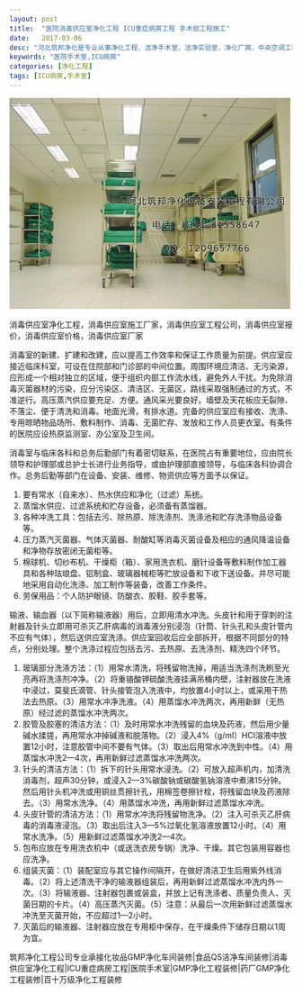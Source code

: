 ```yaml
---
layout: post
title:  "医院消毒供应室净化工程 ICU重症病房工程 手术部工程施工"
date:   2017-03-06
desc: "河北筑邦净化是专业从事净化工程、洁净手术室、洁净实验室、净化厂房、中央空调工程设计、建设和技术改造的企业。"
keywords: "医院手术室,ICU病房"
categories: [净化工程]
tags: [ICU病房,手术室]
---
```


![](/static/img/2017/03/0601.jpg)

消毒供应室净化工程，消毒供应室施工厂家，消毒供应室工程公司，消毒供应室报价，消毒供应室价格，消毒供应室厂家

消毒室的新建、扩建和改建，应以提高工作效率和保证工作质量为前提。供应室应接近临床科室，可设在住院部和门诊部的中间位置。周围环境应清洁、无污染源，应形成一个相对独立的区域，便于组织内部工作流水线，避免外人干扰。为免除消毒灭菌器材的污染，应分污染区、清洁区、无菌区，路线采取强制通过的方式，不准逆行。高压蒸汽供应要充足、方便。通风采光要良好。墙壁及天花板应无裂隙、不落尘、便于清洗和消毒。地面光滑，有排水道。完备的供应室应有接收、洗涤、专用晾晒物品场所、敷料制作、消毒、无菌贮存、发放和工作人员更衣室。有条件的医院应设热原监测室、办公室及卫生间。

消毒室与临床各科和总务后勤部门有着密切联系，在医院占有重要地位，应由院长领导和护理部或总护士长进行业务指导，或由护理部直接领导，与临床各科协调合作。总务后勤等部门在设备、安装、维修、物资供应等方面予以保证。

1. 要有常水（自来水）、热水供应和净化（过滤）系统。
2. 蒸馏水供应、过滤系统和贮存设备，必须备有蒸馏器。
3. 各种冲洗工具：包括去污、除热原、除洗涤剂、洗涤池和贮存洗涤物品设备等。
4. 压力蒸汽灭菌器、气体灭菌器、耐酸缸等消毒灭菌设备及相应的通风降温设备和净物存放密闭无菌柜等。
5. 棉球机、切纱布机、干燥柜（箱）、家用洗衣机、磨针设备等敷料制作加工器具和各种珐琅盘、铝制盒、玻璃器械柜等贮放设备和下收下送设备。并尽可能地采用自动化洗涤、加工制作等装备，改善工作条件。
6. 劳保用品：个人防护眼镜、防酸衣、胶鞋、胶手套等。

输液、输血器（以下简称输液器）用后，立即用清水冲洗。头皮针和用于穿刺的注射器及针头立即用可杀灭乙肝病毒的消毒液分别浸泡（针筒、针头孔和头皮针管内不应有气体），然后送供应室洗涤。供应室回收后应全部拆开，根据不同部分的特点，分别处理。整个洗涤过程应包括去污、去热原、去洗涤剂、精洗四个环节。

1. 玻璃部分洗涤方法：（1）用常水清洗，将残留物洗掉，用适当洗涤剂洗刷至光亮再将洗涤剂冲净。（2）将重铬酸钾硫酸洗液挂满吊桶内壁，注射器放在洗液中浸过，莫斐氏滴管、针头接管泡入洗液中，均放置4小时以上，或采用干热法去热原。（3）用常水冲净洗液。（4）用蒸馏水冲洗两次，再用新鲜（无热原）经过滤的蒸馏水冲洗两次。
2. 胶管及胶塞的清洁方法：（1）及时用常水冲洗残留的血块及药液，然后用少量碱水揉搓，再用常水冲掉碱液和脱落物。（2）浸入4%（g/ml）HCI溶液中放置12小时，注意胶管中间不要有气体。（3）取出后用常水冲洗到中性。（4）用蒸馏水冲洗2—4次，再用新鲜过滤蒸馏水冲洗两次。
3. 针头的清洁方法：（1）拆下的针头用常水浸洗。（2）可放入超声机内，加清洗消毒剂，超声30分钟，或浸入2—3%碳酸钠或碳酸氢钠溶液中煮沸15分钟。然后用针头机冲洗或用铜丝贯擦针孔，用棉签卷擦针栓，将残留血块及药液除去。（3）用常水洗净。（4）用蒸馏水冲洗，再用新鲜过滤蒸馏水冲洗。
4. 头皮针管的清洁方法：（1）用常水冲洗将残留物洗净。（2）注入可杀灭乙肝病毒的消毒液浸泡。（3）取出后注入3—5%过氧化氢溶液放置12小时。（4）用常水洗净。（5）用新鲜过滤蒸馏水冲洗2—4次。
5. 包布应放在专用洗衣机中（或送洗衣房专锅）洗净、干燥。其它包装用容器也应洗净。
6. 组装灭菌：（1）装配室应与其它操作间隔开，在做好清洁卫生后用紫外线消毒。（2）将上述清洗干净的输液器组装后，再用新鲜过滤蒸馏水冲洗内外一次。（3）将输液器、注射器包裹或装盒，并放上记有洗涤者、质量负责人、灭菌日期的卡片。（4）高压蒸汽灭菌。（5）注意：从最后一次用新鲜过滤蒸馏水冲洗至灭菌开始，不应超过1—2小时。
7. 灭菌后的输液器、注射器应放在专用柜中保存，在干燥条件下储存日期以1周为宜。

筑邦净化工程公司专业承接化妆品GMP净化车间装修|食品QS洁净车间装修|消毒供应室净化工程|ICU重症病房工程|医院手术室|GMP净化工程装修|药厂GMP净化工程装修|百十万级净化工程装修